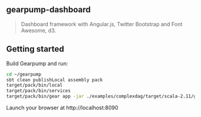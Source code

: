 ## gearpump-dashboard

> Dashboard framework with Angular.js, Twitter Bootstrap and Font Awesome, d3.

## Getting started

Build Gearpump and run:

```bash
cd ~/gearpump
sbt clean publishLocal assembly pack
target/pack/bin/local
target/pack/bin/services
target/pack/bin/gear app -jar ./examples/complexdag/target/scala-2.11/gepump-examples-complexdag_2.11-0.2.4-SNAPSHOT.jar org.apache.gearpump.streaming.examples.complexdag.Dag
```

Launch your browser at http://localhost:8090

